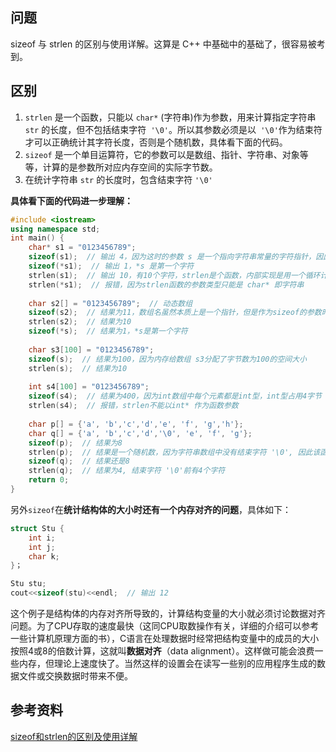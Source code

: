 ## 问题

sizeof 与 strlen 的区别与使用详解。这算是 C++ 中基础中的基础了，很容易被考到。

## 区别

1. `strlen` 是一个函数，只能以 `char*` (字符串)作为参数，用来计算指定字符串` str` 的长度，但不包括结束字符` '\0'`。所以其参数必须是以` '\0'`作为结束符才可以正确统计其字符长度，否则是个随机数，具体看下面的代码。
2. `sizeof` 是一个单目运算符，它的参数可以是数组、指针、字符串、对象等等，计算的是参数所对应内存空间的实际字节数。
3. 在统计字符串 `str` 的长度时，包含结束字符 `'\0'`

**具体看下面的代码进一步理解：**

```c++
#include <iostream> 
using namespace std;
int main() {
    char* s1 = "0123456789";
    sizeof(s1);  // 输出 4，因为这时的参数 s 是一个指向字符串常量的字符指针，因此计算的是指针的大小
    sizeof(*s1);  // 输出 1，*s 是第一个字符
    strlen(s1);  // 输出 10，有10个字符，strlen是个函数，内部实现是用一个循环计算到\0之前为止
    strlen(*s1);  // 报错，因为strlen函数的参数类型只能是 char* 即字符串
    
    char s2[] = "0123456789";  // 动态数组
    sizeof(s2);  // 结果为11，数组名虽然本质上是一个指针，但是作为sizeof的参数时，计算的是整个数组的大小，这点要特别注意。且在求动态数组的大小时，sizeof统计到第一个结束字符'\0'处结束
    strlen(s2);  // 结果为10
    sizeof(*s);  // 结果为1，*s是第一个字符
    
    char s3[100] = "0123456789";
    sizeof(s);  // 结果为100，因为内存给数组 s3分配了字节数为100的空间大小
    strlen(s);  // 结果为10
    
    int s4[100] = "0123456789";
    sizeof(s4);  // 结果为400，因为int数组中每个元素都是int型，int型占用4字节
    strlen(s4);  // 报错，strlen不能以int* 作为函数参数
    
    char p[] = {'a', 'b','c','d','e', 'f', 'g','h'};
    char q[] = {'a', 'b','c','d','\0', 'e', 'f', 'g'};
    sizeof(p);  // 结果为8
    strlen(p);  // 结果是一个随机数，因为字符串数组中没有结束字符 '\0', 因此该函数会一直统计下去，直到碰到内存中的结束字符
    sizeof(q);  // 结果还是8
    strlen(q);  // 结果为4, 结束字符 '\0'前有4个字符
    return 0;
}
```

另外`sizeof`在**统计结构体的大小时还有一个内存对齐的问题**，具体如下：

```c++
struct Stu {
    int i;
    int j;
    char k;
}；

Stu stu;
cout<<sizeof(stu)<<endl;  // 输出 12
```

这个例子是结构体的内存对齐所导致的，计算结构变量的大小就必须讨论数据对齐问题。为了CPU存取的速度最快（这同CPU取数操作有关，详细的介绍可以参考一些计算机原理方面的书），C语言在处理数据时经常把结构变量中的成员的大小按照4或8的倍数计算，这就叫**数据对齐**（data alignment）。这样做可能会浪费一些内存，但理论上速度快了。当然这样的设置会在读写一些别的应用程序生成的数据文件或交换数据时带来不便。


## 参考资料

[sizeof和strlen的区别及使用详解](https://blog.csdn.net/magic_world_wow/article/details/80500473)